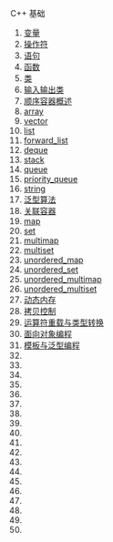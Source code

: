 C++ 基础
1. [变量](./变量.md)
1. [操作符](./操作符.md)
1. [语句](./语句.md)
1. [函数](./函数.md)
1. [类](./类.md)
1. [输入输出类](./输入输出类.md)
1. [顺序容器概述](./顺序容器概述.md)
1. [array](./array.md)
1. [vector](./vector.md)
1. [list](./list.md)
1. [forward_list](./forward_list.md)
1. [deque](./deque.md)
1. [stack](./stack.md)
1. [queue](./queue.md)
1. [priority_queue](./priority_queue.md)
1. [string](./string.md)
1. [泛型算法](./泛型算法.md)
1. [关联容器](./关联容器.md)
1. [map](./map.md)
1. [set](./set.md)
1. [multimap](./multimap.md)
1. [multiset](./multiset.md)
1. [unordered_map](./unordered_map.md)
1. [unordered_set](./unordered_set.md)
1. [unordered_multimap](./unordered_multimap.md)
1. [unordered_multiset](./unordered_multiset.md)
1. [动态内存](./动态内存.md)
1. [拷贝控制](./拷贝控制.md)
1. [运算符重载与类型转换](./运算符重载与类型转换.md)
1. [面向对象编程](./面向对象编程.md)
1. [模板与泛型编程](./模板与泛型编程.md)
1. [](./.md)
1. [](./.md)
1. [](./.md)
1. [](./.md)
1. [](./.md)
1. [](./.md)
1. [](./.md)
1. [](./.md)
1. [](./.md)
1. [](./.md)
1. [](./.md)
1. [](./.md)
1. [](./.md)
1. [](./.md)
1. [](./.md)
1. [](./.md)
1. [](./.md)
1. [](./.md)
1. [](./.md)